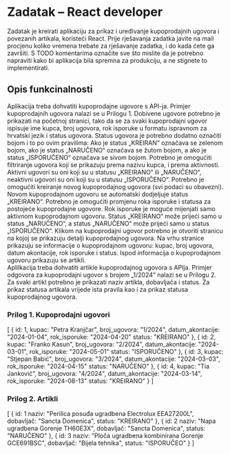 # Zadatak – React developer
Zadatak je kreirati aplikaciju za prikaz i uređivanje kupoprodajnih ugovora i povezanih artikala, koristeći React. 
Prije rješavanja zadatka javite na mail procjenu koliko vremena trebate za rješavanje zadatka, i do kada ćete ga završiti. S TODO komentarima označite sve što mislite da je potrebno napraviti kako bi aplikacija bila spremna za produkciju, a ne stignete to implementirati.

## Opis funkcinalnosti
Aplikacija treba dohvatiti kupoprodajne ugovore s API-ja. Primjer kupoprodajnih ugovora nalazi se u Prilogu 1. 
Dobivene ugovore potrebno je prikazati na početnoj stranici, tako da se za svaki kupoprodajni ugovor ispisuje ime kupca, broj ugovora, rok isporuke u formatu ispravnom za hrvatski jezik i status ugovora. Status ugovora je potrebno dodatno označiti bojom i to po ovim pravilima: Ako je status „KREIRAN“ označava se zelenom bojom, ako je status „NARUČENO“ označava se žutom bojom, a ako je status „ISPORUČENO“ označava se sivom bojom.
Potrebno je omogućiti filtriranje ugovora koji se prikazuju prema nazivu kupca, i prema aktivnosti. Aktivni ugovori su oni koji su u statusu „KREIRANO“ ili „NARUČENO“, neaktivni ugovori su oni koji su u statusu „ISPORUČENO“.
Potrebno je omogućiti kreiranje novog kupoprodajnog ugovora (svi podaci su obavezni). Novom kupoprodajnom ugovoru se automatski dodjeljuje status „KREIRANO“.
Potrebno je omogućiti promjenu roka isporuke i statusa za postojeće kupoprodajne ugovore. Rok isporuke je moguće mijenjati samo aktivnom kupoprodajnom ugovoru. Status „KREIRANO“ može prijeći samo u status „NARUČENO“, a status „NARUČENO“ može prijeći samo u status „ISPORUČENO“.
Klikom na kupoprodajni ugovor potrebno je otvoriti stranicu na kojoj se prikazuju detalji kupoprodajnog ugovora. Na vrhu stranice prikazuju se informacije o kupoprodajnom ugovoru: kupac, broj ugovora, datum akontacije, rok isporuke i status. Ispod informacija o kupoprodajnom ugovoru prikazuju se artikli.  
Aplilkacija treba dohvatiti artikle kupoprodajnog ugovora s APIja. Primjer odgovora za kupoprodajni ugovor s brojem „1/2024“ nalazi se u Prilogu 2.
Za svaki artikl potrebno je prikazati naziv artikla, dobavljača i status. Za prikaz statusa artikala vrijede ista pravila kao i za prikaz statusa kupoprodajnog ugovora.


### Prilog 1. Kupoprodajni ugovori
[
    {
        id: 1,
        kupac: "Petra Kranjčar",
        broj_ugovora: "1/2024",
        datum_akontacije: "2024-01-04",
        rok_isporuke: "2024-04-20"
        status: "KREIRANO"
    },
    {
        id: 2,
        kupac: "Franko Kasun",
        broj_ugovora: "2/2024",
        datum_akontacije: "2024-03-01",
        rok_isporuke: "2024-05-01"
        status: "ISPORUČENO"
    },
    {
        id: 3,
        kupac: "Stjepan Babić",
        broj_ugovora: "3/2024",
        datum_akontacije: "2024-03-03",
        rok_isporuke: "2024-04-15"
        status: "NARUČENO"
    },
    {
        id: 4,
        kupac: "Tia Janković",
        broj_ugovora: "4/2024",
        datum_akontacije: "2024-03-14",
        rok_isporuke: "2024-08-13"
        status: "KREIRANO"
    }
]


### Prilog 2. Artikli
[
    {
        id: 1
        naziv: "Perilica posuđa ugradbena Electrolux EEA27200L",
        dobavljač: "Sancta Domenica",
        status: "KREIRANO"
    },
    {
        id: 2
        naziv: "Napa ugradbena Gorenje TH60E3X",
        dobavljač: "Sancta Domenica",
        status: "NARUČENO"
    },
    {
        id: 3
        naziv: "Ploča ugradbena kombinirana Gorenje GCE691BSC",
        dobavljač: "Bijela tehnika",
        status: "ISPORUČEO"
    }
]
